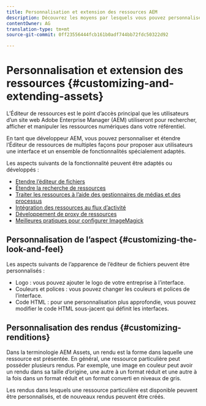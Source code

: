 ```yaml
---
title: Personnalisation et extension des ressources AEM
description: Découvrez les moyens par lesquels vous pouvez personnaliser et étendre le Partage de ressources et l’Éditeur de ressources, qui proposent aux utilisateurs une interface et un ensemble de fonctionnalités spécialement adaptés.
contentOwner: AG
translation-type: tm+mt
source-git-commit: 0ff23556444fcb161b0adf744bb72fdc50322d92

---
```



# Personnalisation et extension des ressources {#customizing-and-extending-assets}

L’Éditeur de ressources est le point d’accès principal que les utilisateurs d’un site web Adobe Enterprise Manager (AEM) utiliseront pour rechercher, afficher et manipuler les ressources numériques dans votre référentiel.

En tant que développeur AEM, vous pouvez personnaliser et étendre l’Éditeur de ressources de multiples façons pour proposer aux utilisateurs une interface et un ensemble de fonctionnalités spécialement adaptés.

Les aspects suivants de la fonctionnalité peuvent être adaptés ou développés :

* [Etendre l’éditeur de fichiers](asseteditorx.md)
* [Étendre la recherche de ressources](searchx.md)
* [Traiter les ressources à l’aide des gestionnaires de médias et des processus](media-handlers.md)
* [Intégration des ressources au flux d’activité](extending-activity-stream.md)
* [Développement de proxy de ressources](proxy.md)
* [Meilleures pratiques pour configurer ImageMagick](best-practices-for-imagemagick.md)

## Personnalisation de l’aspect {#customizing-the-look-and-feel}

Les aspects suivants de l’apparence de l’éditeur de fichiers peuvent être personnalisés :

* Logo : vous pouvez ajouter le logo de votre entreprise à l’interface.
* Couleurs et polices : vous pouvez changer les couleurs et polices de l’interface.
* Code HTML : pour une personnalisation plus approfondie, vous pouvez modifier le code HTML sous-jacent qui définit les interfaces.

## Personnalisation des rendus {#customizing-renditions}

Dans la terminologie AEM Assets, un rendu est la forme dans laquelle une ressource est présentée. En général, une ressource particulière peut posséder plusieurs rendus. Par exemple, une image en couleur peut avoir un rendu dans sa taille d’origine, une autre à un format réduit et une autre à la fois dans un format réduit et un format converti en niveaux de gris.

Les rendus dans lesquels une ressource particulière est disponible peuvent être personnalisés, et de nouveaux rendus peuvent être créés.

